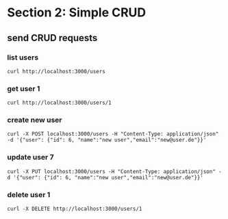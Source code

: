 # Section 2: Simple CRUD

## send CRUD requests

### list users
`curl http://localhost:3000/users`

### get user 1
`curl http://localhost:3000/users/1`

### create new user
`curl -X POST localhost:3000/users -H "Content-Type: application/json" -d '{"user": {"id": 6, "name":"new user","email":"new@user.de"}}'`

### update user 7
`curl -X PUT localhost:3000/users -H "Content-Type: application/json" -d '{"user": {"id": 6, "name":"new user","email":"new@user.de"}}'`

### delete user 1
`curl -X DELETE http://localhost:3000/users/1`
